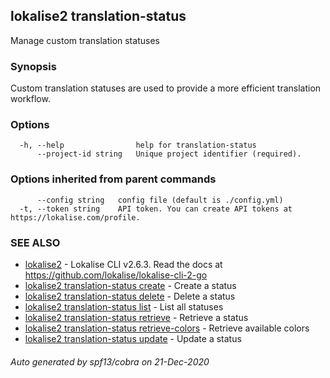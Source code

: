 ## lokalise2 translation-status

Manage custom translation statuses

### Synopsis

Custom translation statuses are used to provide a more efficient translation workflow.

### Options

```
  -h, --help                help for translation-status
      --project-id string   Unique project identifier (required).
```

### Options inherited from parent commands

```
      --config string   config file (default is ./config.yml)
  -t, --token string    API token. You can create API tokens at https://lokalise.com/profile.
```

### SEE ALSO

* [lokalise2](lokalise2.md)	 - Lokalise CLI v2.6.3. Read the docs at https://github.com/lokalise/lokalise-cli-2-go
* [lokalise2 translation-status create](lokalise2_translation-status_create.md)	 - Create a status
* [lokalise2 translation-status delete](lokalise2_translation-status_delete.md)	 - Delete a status
* [lokalise2 translation-status list](lokalise2_translation-status_list.md)	 - List all statuses
* [lokalise2 translation-status retrieve](lokalise2_translation-status_retrieve.md)	 - Retrieve a status
* [lokalise2 translation-status retrieve-colors](lokalise2_translation-status_retrieve-colors.md)	 - Retrieve available colors
* [lokalise2 translation-status update](lokalise2_translation-status_update.md)	 - Update a status

###### Auto generated by spf13/cobra on 21-Dec-2020
